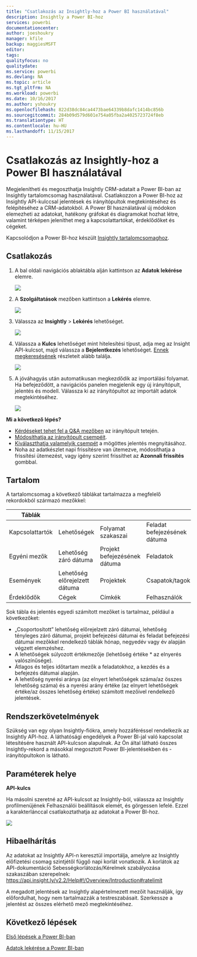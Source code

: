 ```yaml
---
title: "Csatlakozás az Insightly-hoz a Power BI használatával"
description: Insightly a Power BI-hoz
services: powerbi
documentationcenter: 
author: joeshoukry
manager: kfile
backup: maggiesMSFT
editor: 
tags: 
qualityfocus: no
qualitydate: 
ms.service: powerbi
ms.devlang: NA
ms.topic: article
ms.tgt_pltfrm: NA
ms.workload: powerbi
ms.date: 10/16/2017
ms.author: yshoukry
ms.openlocfilehash: 822d38dc84ca4473bae64339b8dafc1414bc856b
ms.sourcegitcommit: 284b09d579d601e754a05fba2a4025723724f8eb
ms.translationtype: HT
ms.contentlocale: hu-HU
ms.lasthandoff: 11/15/2017
---
```

# <a name="connect-to-insightly-with-power-bi"></a>Csatlakozás az Insightly-hoz a Power BI használatával
Megjelenítheti és megoszthatja Insightly CRM-adatait a Power BI-ban az Insightly tartalomcsomag használatával. Csatlakozzon a Power BI-hoz az Insightly API-kulccsal jelentések és irányítópultok megtekintéséhez és felépítéséhez a CRM-adatokból. A Power BI használatával új módokon elemezheti az adatokat, hatékony gráfokat és diagramokat hozhat létre, valamint térképen jeleníthet meg a kapcsolattartókat, érdeklődőket és cégeket.

Kapcsolódjon a Power BI-hoz készült [Insightly tartalomcsomaghoz](https://app.powerbi.com/getdata/services/insightly).

## <a name="how-to-connect"></a>Csatlakozás
1. A bal oldali navigációs ablaktábla alján kattintson az **Adatok lekérése** elemre.
   
   ![](media/service-connect-to-insightly/getdata.png)
2. A **Szolgáltatások** mezőben kattintson a **Lekérés** elemre.
   
   ![](media/service-connect-to-insightly/services.png)
3. Válassza az **Insightly** \>  **Lekérés** lehetőséget.
   
   ![](media/service-connect-to-insightly/insightly.png)
4. Válassza a **Kulcs** lehetőséget mint hitelesítési típust, adja meg az Insight API-kulcsot, majd válassza a **Bejelentkezés** lehetőséget. [Ennek megkeresésének](#FindingParams) részleteit alább találja.
   
   ![](media/service-connect-to-insightly/creds.png)
5. A jóváhagyás után automatikusan megkezdődik az importálási folyamat. Ha befejeződött, a navigációs panelen megjelenik egy új irányítópult, jelentés és modell. Válassza ki az irányítópultot az importált adatok megtekintéséhez.
   
     ![](media/service-connect-to-insightly/dashboard.png)

**Mi a következő lépés?**

* [Kérdéseket tehet fel a Q&A mezőben](service-q-and-a.md) az irányítópult tetején.
* [Módosíthatja az irányítópult csempéit](service-dashboard-edit-tile.md).
* [Kiválaszthatja valamelyik csempét](service-dashboard-tiles.md) a mögöttes jelentés megnyitásához.
* Noha az adatkészlet napi frissítésre van ütemezve, módosíthatja a frissítési ütemezést, vagy igény szerint frissíthet az **Azonnali frissítés** gombbal.

## <a name="whats-included"></a>Tartalom
A tartalomcsomag a következő táblákat tartalmazza a megfelelő rekordokból származó mezőkkel:

| Táblák |  |  |  |
| --- | --- | --- | --- |
| Kapcsolattartók |Lehetőségek |Folyamat szakaszai |Feladat befejezésének dátuma |
| Egyéni mezők |Lehetőség záró dátuma |Projekt befejezésének dátuma |Feladatok |
| Események |Lehetőség előrejelzett dátuma |Projektek |Csapatok/tagok |
| Érdeklődők |Cégek |Címkék |Felhasználók |

Sok tábla és jelentés egyedi számított mezőket is tartalmaz, például a következőket:  

* „Csoportosított” lehetőség előrejelzett záró dátumai, lehetőség tényleges záró dátumai, projekt befejezési dátumai és feladat befejezési dátumai mezőkkel rendelkező táblák hónap, negyedév vagy év alapján végzett elemzéshez.  
* A lehetőségek súlyozott értékmezője (lehetőség értéke * az elnyerés valószínűsége).  
* Átlagos és teljes időtartam mezők a feladatokhoz, a kezdés és a befejezés dátumai alapján.  
* A lehetőség nyerési aránya (az elnyert lehetőségek száma/az összes lehetőség száma) és a nyerési arány értéke (az elnyert lehetőségek értéke/az összes lehetőség értéke) számított mezőivel rendelkező jelentések.  

## <a name="system-requirements"></a>Rendszerkövetelmények
Szükség van egy olyan Insightly-fiókra, amely hozzáféréssel rendelkezik az Insightly API-hoz. A láthatósági engedélyek a Power BI-jal való kapcsolat létesítésére használt API-kulcson alapulnak. Az Ön által látható összes Insightly-rekord a másokkal megosztott Power BI-jelentésekben és -irányítópultokon is látható.

<a name="FindingParams"></a>

## <a name="finding-parameters"></a>Paraméterek helye
**API-kulcs**

Ha másolni szeretné az API-kulcsot az Insightly-ból, válassza az Insightly profilmenüjének Felhasználói beállítások elemét, és görgessen lefelé. Ezzel a karakterlánccal csatlakoztathatja az adatokat a Power BI-hoz.

![](media/service-connect-to-insightly/findapi.png)

## <a name="troubleshooting"></a>Hibaelhárítás
Az adatokat az Insightly API-n keresztül importálja, amelyre az Insightly előfizetési csomag szintjétől függő napi korlát vonatkozik. A korlátok az API-dokumentáció Sebességkorlátozás/Kérelmek szabályozása szakaszában szerepelnek: https://api.insight.ly/v2.2/Help#!/Overview/Introduction#ratelimit

A megadott jelentések az Insightly alapértelmezett mezőit használják, így előfordulhat, hogy nem tartalmazzák a testreszabásait. Szerkessze a jelentést az összes elérhető mező megtekintéséhez.

## <a name="next-steps"></a>Következő lépések
[Első lépések a Power BI-ban](service-get-started.md)

[Adatok lekérése a Power BI-ban](service-get-data.md)

